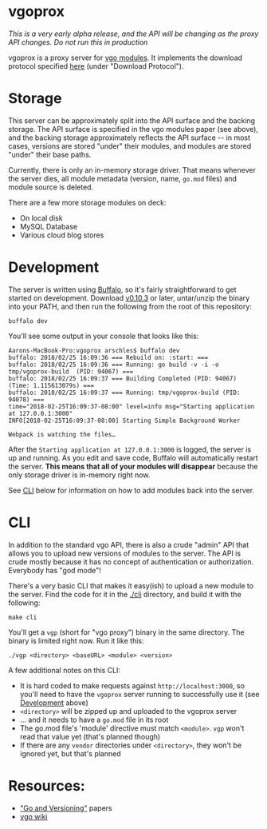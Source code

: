 # vgoprox

_This is a very early alpha release, and the API will be changing as the proxy API changes._
_Do not run this in production_

vgoprox is a proxy server for [vgo modules](https://github.com/golang/go/wiki/vgo). It implements
the download protocol specified [here](https://research.swtch.com/vgo-module) 
(under "Download Protocol").

# Storage

This server can be approximately split into the API surface and the backing storage. The API
surface is specified in the vgo modules paper (see above), and the backing storage approximately 
reflects the API surface -- in most cases, versions are stored "under" their modules, and 
modules are stored "under" their base paths.

Currently, there is only an in-memory storage driver. That means whenever the server dies,
all module metadata (version, name, `go.mod` files) and module source is deleted.

There are a few more storage modules on deck:

- On local disk
- MySQL Database
- Various cloud blog stores

# Development

The server is written using [Buffalo](https://gobuffalo.io/), so it's fairly straightforward
to get started on development. Download 
[v0.10.3](https://github.com/gobuffalo/buffalo/releases/tag/v0.10.3) or later, untar/unzip the
binary into your PATH, and then run the following from the root of this repository:

```console
buffalo dev
```

You'll see some output in your console that looks like this:

```console
Aarons-MacBook-Pro:vgoprox arschles$ buffalo dev
buffalo: 2018/02/25 16:09:36 === Rebuild on: :start: ===
buffalo: 2018/02/25 16:09:36 === Running: go build -v -i -o tmp/vgoprox-build  (PID: 94067) ===
buffalo: 2018/02/25 16:09:37 === Building Completed (PID: 94067) (Time: 1.115613079s) ===
buffalo: 2018/02/25 16:09:37 === Running: tmp/vgoprox-build (PID: 94078) ===
time="2018-02-25T16:09:37-08:00" level=info msg="Starting application at 127.0.0.1:3000"
INFO[2018-02-25T16:09:37-08:00] Starting Simple Background Worker

Webpack is watching the files…
```

After the `Starting application at 127.0.0.1:3000` is logged, the server is up and running.
As you edit and save code, Buffalo will automatically restart the server. **This means that
all of your modules will disappear** because the only storage driver is in-memory right now.

See [CLI](#CLI) below for information on how to add modules back into the server.

# CLI

In addition to the standard vgo API, there is also a crude "admin" API that allows you to upload
new versions of modules to the server. The API is crude mostly because it has no concept of
authentication or authorization. Everybody has "god mode"!

There's a very basic CLI that makes it easy(ish) to upload a new module to the server. Find the
code for it in the [./cli](./cli) directory, and build it with the following:

```console
make cli
```

You'll get a `vgp` (short for "vgo proxy") binary in the same directory. The binary is limited
right now. Run it like this:

```console
./vgp <directory> <baseURL> <module> <version>
```

A few additional notes on this CLI:

- It is hard coded to make requests against `http://localhost:3000`, so you'll need to have the 
`vgoprox` server running to successfully use it (see [Development](#development) above)
- `<directory>` will be zipped up and uploaded to the vgoprox server
- ... and it needs to have a `go.mod` file in its root
- The go.mod file's 'module' directive must match `<module>`. `vgp` won't read that 
value yet (that's planned though)
- If there are any `vendor` directories under `<directory>`, they won't be ignored yet, but that's
planned

# Resources:

- ["Go and Versioning"](https://research.swtch.com/vgo) papers
- [vgo wiki](https://github.com/golang/go/wiki/vgo)
